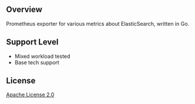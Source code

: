 ## Overview
Prometheus exporter for various metrics about ElasticSearch, written in Go.

## Support Level
- Mixed workload tested
- Base tech support

## License
[Apache License 2.0](https://github.com/justwatchcom/elasticsearch_exporter/blob/master/LICENSE)
